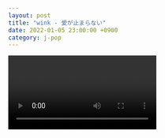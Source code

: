 ```yaml
---
layout: post
title: "wink - 愛が止まらない"
date: 2022-01-05 23:00:00 +0900
category: j-pop
---
```


<div class="video-container">
    <video id="player" class="video-js vjs-default-skin vjs-big-play-centered" data-json="/public/json/j-pop/wink - 愛が止まらない.json"></video>
</div>

```
```